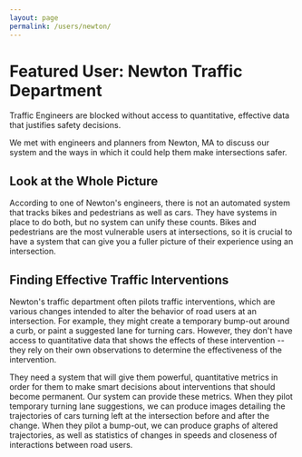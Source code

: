 ```yaml
---
layout: page
permalink: /users/newton/
---
```


# Featured User: Newton Traffic Department

Traffic Engineers are blocked without access to quantitative, effective data that justifies safety decisions.

We met with engineers and planners from Newton, MA to discuss our system and the ways in which it could help them make intersections
safer.

## Look at the Whole Picture

According to one of Newton's engineers, there is not an automated system that tracks bikes and pedestrians as well as cars. They 
have systems in place to do both, but no system can unify these counts. Bikes and pedestrians are the most vulnerable users at
intersections, so it is crucial to have a system that can give you a fuller picture of their experience using an intersection.

## Finding Effective Traffic Interventions

Newton's traffic department often pilots traffic interventions, which are various changes intended to alter the behavior of 
road users at an intersection. For example, they might create a temporary bump-out around a curb, or paint a suggested lane for turning
cars. However, they don't have access to quantitative data that shows the effects of these intervention -- they rely on their own
observations to determine the effectiveness of the intervention.

They need a system that will give them powerful, quantitative metrics in order for them to make smart decisions about interventions
that should become permanent. Our system can provide these metrics. When they pilot temporary turning lane suggestions, we can produce
images detailing the trajectories of cars turning left at the intersection before and after the change. When they pilot a bump-out, we
can produce graphs of altered trajectories, as well as statistics of changes in speeds and closeness of interactions between road users.
